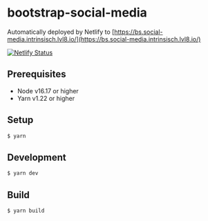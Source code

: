 # bootstrap-social-media

Automatically deployed by Netlify to [https://bs.social-media.intrinsisch.lvl8.io/](https://bs.social-media.intrinsisch.lvl8.io/)

[![Netlify Status](https://api.netlify.com/api/v1/badges/4a9aa32f-c6b7-4505-b2db-68271b908d9a/deploy-status)](https://app.netlify.com/sites/astounding-sorbet-8a6ece/deploys)

## Prerequisites

* Node v16.17 or higher
* Yarn v1.22 or higher

## Setup

```sh
$ yarn
```

## Development

```sh
$ yarn dev
```

## Build

```sh
$ yarn build
```
